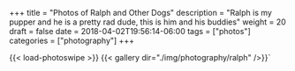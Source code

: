 +++
title = "Photos of Ralph and Other Dogs"
description = "Ralph is my pupper and he is a pretty rad dude, this is him and his buddies"
weight = 20
draft = false
date = 2018-04-02T19:56:14-06:00
tags = ["photos"]
categories = ["photography"]
+++

{{< load-photoswipe >}}
{{< gallery dir="./img/photography/ralph" />}}`

